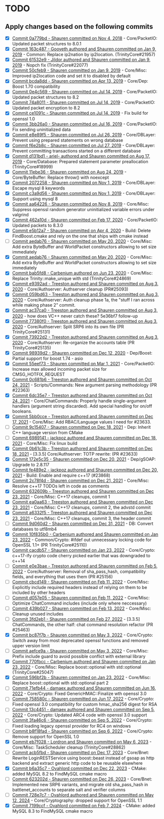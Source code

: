 # TODO

## Apply changes based on the following commits

- [x] [Commit 0a779bd - Shauren committed on Nov 4, 2018](https://github.com/idairfguido/TrinityCore/commit/0a779bd791fb63b2fc1663206279c7eaa9c02c6f#diff-a350a76e048de76702629666138fda9a6eaf9af36f16ea79151fd10f95ed94be) - Core/PacketIO: Updated packet structures to 8.0.1
- [x] [Commit 163c487 - Gooyeth authored and Shauren committed on Jan 9, 2019](https://github.com/idairfguido/TrinityCore/commit/163c487be7e60ab0488dade3e3170c9b7b9b5f68#diff-9548ad5730e018dba61771500dfc778592a20e2bc587d475f7669ed2be7cfc66L437) - Common: Replace ip2nation by ip2location. (TrinityCore#21957)
- [x] [Commit 61532e9 - Jildor authored and Shauren committed on Jan 9, 2019](https://github.com/idairfguido/TrinityCore/commit/61532e9816f750ae1690f8d5fca92525d6297ab6) - Nopch fix (TrinityCore#22077)
- [x] [Commit 50cfeb9 - Shauren committed on Jan 9, 2019](https://github.com/idairfguido/TrinityCore/commit/50cfeb9aa406b9f81a6aa51dcd87201e5f3bae1e#diff-9a56ffe4272b7c4e6be3ef910227dd84345d0183dbcbbe1b36189b550e58fb07) - Core/Misc: Improved ip2location code and set it to disabled by default
- [x] [Commit bcda8dd - Shauren committed on Apr 13, 2019](https://github.com/idairfguido/TrinityCore/commit/bcda8dd7421cfa1950a3e47081f2f28d032d38ac) - Core/Dep: Boost 1.70 compatibility
- [x] [Commit 0e4c569 - Shauren committed on Jul 14, 2019](https://github.com/idairfguido/TrinityCore/commit/0e4c5697704359f648be4eab52eeb739528eb9d2#diff-a350a76e048de76702629666138fda9a6eaf9af36f16ea79151fd10f95ed94be) - Core/PacketIO: Updated packet structures to 8.2
- [x] [Commit 74a8011 - Shauren committed on Jul 14, 2019](https://github.com/idairfguido/TrinityCore/commit/74a801182a39358d62b596642c82c5f6c6e242e9) - Core/PacketIO: Updated packet encryption to 8.2
- [x] [Commit ce1091c - Shauren committed on Jul 14, 2019](https://github.com/TrinityCore/TrinityCore/commit/ce1091cf880d449ab41e171724680b8112b9319a) - Fix build for openssl 1.0
- [x] [Commit 3bb26a0 - Shauren committed on Jul 16, 2019](https://github.com/TrinityCore/TrinityCore/commit/3bb26a04f2ceb8b302f4727ed1487f190aaba51b) - Core/PacketIO: Fix sending uninitialized data
- [x] [Commit e8e89f5 - Shauren committed on Jul 26, 2019](https://github.com/idairfguido/TrinityCore/commit/e8e89f58fb800014f53341f12505f60ee2b5fb6f) - Core/DBLayer: Prevent using prepared statements on wrong database
- [x] [Commit f6e2b8c - Shauren committed on Jul 27, 2019](https://github.com/idairfguido/TrinityCore/commit/f6e2b8cdc1c8a3dd291947f67566b41dac116622) - Core/DBLayer: Prevent committing transactions started on a different database
- [x] [Commit d131bd1 - ariel- authored and Shauren committed on Aug 17, 2019](https://github.com/idairfguido/TrinityCore/commit/d131bd1da0bf1b835ef912713dd7444361aa0089) - Core/Database: Prepared statement parameter preallocation (TrinityCore#18999)
- [x] [Commit 11ebe36 - Shauren committed on Aug 24, 2019](https://github.com/idairfguido/TrinityCore/commit/11ebe36e57cd0ad299ce12bcaca4d98c73ac49d4) - Core/ByteBuffer: Replace throw() with noexcept
- [x] [Commit 2072258 - Shauren committed on Nov 1, 2019](https://github.com/idairfguido/TrinityCore/commit/2072258ef44e89e30256d529686ae2b8dc2b5f0d#diff-d0fcad7148692a88de31040e8ddd61d9a451c5d48f474eb8abaf708cd8939264R289) - Core/DBLayer: Escape mysql 8 keywords
- [x] [Commit c3a9d56 - Shauren committed on Nov 1, 2019](https://github.com/idairfguido/TrinityCore/commit/c3a9d56b56b665133707f587ecb1bd1c272f6911) - Core/DBLayer: Support using mysql 8
- [x] [Commit aa64226 - Shauren committed on Nov 8, 2019](https://github.com/idairfguido/TrinityCore/commit/aa64226b64bcad428a3d6207b322a48f97d5cf42) - Core/Misc: Suppress openssl random generator uninitialized variable errors under valgrind
- [x] [Commit 462a10d - Shauren committed on Feb 17, 2020](https://github.com/idairfguido/TrinityCore/commit/462a10de17003631957b69e578e7e4c55ed1ef61) - Core/PacketIO: Updated packets to 8.3.0
- [x] [Commit e5b12a7 - Shauren committed on Apr 4, 2020](https://github.com/idairfguido/TrinityCore/commit/e5b12a76dcd3348ff5ddc3e79da4d4a9f6837351) - Build: Delete FindBoost.cmake and rely on the one that ships with cmake instead
- [ ] [Commit aedab76 - Shauren committed on May 20, 2020](https://github.com/idairfguido/TrinityCore/commit/aedab76a119d2270d50e4f8692841fc9132c1fdf) - Core/Misc: Add extra ByteBuffer and WorldPacket constructors allowing to set size immediately
- [x] [Commit aedab76 - Shauren committed on May 20, 2020](https://github.com/idairfguido/TrinityCore/commit/aedab76a119d2270d50e4f8692841fc9132c1fdf#diff-e79f32dcd1b31f9f2ece782109b6c8fec8d856a04d497292523ff879d83b5558) - Core/Misc: Add extra ByteBuffer and WorldPacket constructors allowing to set size immediately
- [x] [Commit bab5fd8 - Carbenium authored on Jun 23, 2020](https://github.com/idairfguido/TrinityCore/commit/bab5fd87a34d92737e92d0850be05890a5ce8e24#diff-a350a76e048de76702629666138fda9a6eaf9af36f16ea79151fd10f95ed94be) - Core/Misc: Replace Trinity::make_unique with std (TrinityCore#24869)
- [x] [Commit e9392ad - Treeston authored and Shauren committed on Aug 3, 2020](https://github.com/idairfguido/TrinityCore/commit/e9392ad28767626e519c463e2110184d71ba8426) - Core/Authserver: Authserver cleanup (PR#25093)
- [x] [Commit 059bd63 - Treeston authored and Shauren committed on Aug 3, 2020](https://github.com/idairfguido/TrinityCore/commit/059bd630e92aa0f30602f41fc57185844fb413d1) - Core/Authserver: Auth cleanup phase 1a, the "stuff I ran across while making phase 2" commit.
- [x] [Commit ac37ca0 - Treeston authored and Shauren committed on Aug 3, 2020](https://github.com/idairfguido/TrinityCore/commit/ac37ca040be8f5beaad4e94a613534fa643c04c9) - how does VC++ never catch these? 5e36bf7 follow-up
- [x] [Commit 77380f0 - Treeston authored and Shauren committed on Aug 3, 2020](https://github.com/idairfguido/TrinityCore/commit/77380f032b772ff180b6b663d241079a12eb608b) - Core/Authserver: Split SRP6 into its own file (PR TrinityCore#25131)
- [x] [Commit 73922d2 - Treeston authored and Shauren committed on Aug 3, 2020](https://github.com/idairfguido/TrinityCore/commit/73922d2a857614d27ddb9dfa517687b8018e5d39) - Core/Authserver: Re-organize the accounts table (PR TrinityCore#25135)
- [x] [Commit 98939d2 - Shauren committed on Dec 12, 2020](https://github.com/idairfguido/TrinityCore/commit/98939d258aa013a6ab1040e08e4ac1d1ac56e909) - Dep/Boost: Partial support for boost 1.74 - asio
- [x] [Commit 55eef73 - Shauren committed on Mar 1, 2021](https://github.com/idairfguido/TrinityCore/commit/55eef73c482bcc9040a3d097d4a9291fee3fdd67) - Core/PacketIO: Increase max allowed incoming packet size for CMSG_HOTFIX_REQUEST
- [x] [Commit 0c681b6 - Treeston authored and Shauren committed on Oct 24, 2021](https://github.com/TrinityCore/TrinityCore/commit/0c681b6509d4b517dc2e65a152753224df745605) - Scripts/Commands: New argument parsing methodology (PR #22363)
- [x] [Commit 6dc35e7 - Treeston authored and Shauren committed on Oct 24, 2021](https://github.com/TrinityCore/TrinityCore/commit/6dc35e7bebf357de7282ad29f6140613d84536b4) - Core/ChatCommands: Properly handle single-argument handlers (argument string discarded). Add special handling for on/off booleans.
- [x] [Commit 5bb0cce - Treeston authored and Shauren committed on Dec 17, 2021](https://github.com/TrinityCore/TrinityCore/commit/5bb0cce3a2d03c6435a415b25c06a213bfe64535) - Core/Misc: Add RBAC/Language values I need for #23633.
- [ ] [Commit 9c15407 - Shauren committed on Dec 18, 2021](https://github.com/TrinityCore/TrinityCore/commit/9c154074ed6c16640ce60a8e3ff28cc06f341442) - Dep: Inherit C++ language version from CMake
- [ ] [Commit 6989141 - jackpoz authored and Shauren committed on Dec 18, 2021](https://github.com/TrinityCore/TrinityCore/commit/6989141e71cd035e029ad4866530d53a0337872f) - Core/Misc: Fix linux build
- [x] [Commit 0b61c3b  - Treeston authored and Shauren committed on Dec 18, 2021](https://github.com/TrinityCore/TrinityCore/commit/0b61c3b7b1399f5dd0cab90da36002b7d8e0af6b#diff-ffe9fbd310fae8aa7007d30c9f904480bd404fda1f58d854aa8776282bba1638Lnull-R89) - [3.3.5] Core/Authserver: TOTP rewrite: (PR #23633)
- [x] [Commit 172e5c35 - Shauren committed on Dec 20, 2021](https://github.com/idairfguido/TrinityCore/commit/172e5c3577f99331743f7d3c81de738811781552#diff-7c1fa8c03a5b889e4989171c0ae177c5f8451897ffda38644c3fecbeed749646) - Dep/gSOAP: Upgrade to 2.8.117
- [x] [Commit fe489e2 - jackpoz authored and Shauren committed on Dec 20, 2021](https://github.com/TrinityCore/TrinityCore/commit/fe489e2be1312bc559d0c38691c9741ad69cfec8) - Build: Enable and require c++17 (#23868)
- [x] [Commit 2c78f4d - Shauren committed on Dec 21, 2021](https://github.com/TrinityCore/TrinityCore/commit/2c78f4dd1f52200e7061b809bb472dbcd499962e) - Core/Misc: Resolve c++17 TODOs left in code as comments
- [x] [Commit 632609b - Treeston authored and Shauren committed on Dec 23, 2021](https://github.com/TrinityCore/TrinityCore/commit/632609b897c7268bd18997633019dde98dd2e6d6) - Core/Misc: C++17 cleanups, commit 1
- [x] [Commit ea0aa63 - Treeston authored and Shauren committed on Dec 23, 2021](https://github.com/TrinityCore/TrinityCore/commit/ea0aa63d96cac461dd0b473437f1143898d3c3b5) - Core/Misc: C++17 cleanups, commit 2, the advstd commit
- [x] [Commit a6332f5 - Treeston authored and Shauren committed on Dec 23, 2021](https://github.com/TrinityCore/TrinityCore/commit/a6332f5dececbc5301c2c30931dfdc23e4aab717) - Core/Misc: C++17 cleanups, commit 3, the header commit
- [ ] [Commit 9d060d2 - Shauren committed on Dec 31, 2021](https://github.com/idairfguido/TrinityCore/commit/9d060d23c10b9120cd6016b3862703c1407836ee) - DB: Convert databases to utf8mb4
- [x] [Commit 10f835b0 - Carbenium authored and Shauren committed on Jan 23, 2022](https://github.com/idairfguido/TrinityCore/commit/10f835b058ffa517866b08efe6634b0d5226bb66) - Common/Crypto: #ifdef out unnecessary locking code for OpenSSL 1.1+ (PR TrinityCore#25110)
- [x] [Commit cacdb57 - Shauren committed on Jan 23, 2022](https://github.com/TrinityCore/TrinityCore/commit/cacdb57c9cd302e5d746e96cc37aa395564279c6) - Core/Crypto: c++17-ify crypto code cherry picked earlier that was downgraded to c++14
- [ ] [Commit e0e3bae - Treeston authored and Shauren committed on Feb 5, 2022](https://github.com/TrinityCore/TrinityCore/commit/e0e3bae82cfb6c70ba810997104054ab6ca77e99) - Core/Authserver: Removal of sha_pass_hash, compatibility fields, and everything that uses them (PR #25156)
- [ ] [Commit cbcd149 - Shauren committed on Feb 11, 2022](https://github.com/TrinityCore/TrinityCore/commit/cbcd149ce508dfe8ff508391f9e32b7dc2cfbe5c) - Core/Misc: Explicitly include required headers instead of relying on them to be included by other headers
- [ ] [Commit d057e05 - Shauren committed on Feb 11, 2022](https://github.com/TrinityCore/TrinityCore/commit/d057e057d36f6052972b90eb1f4bd03263f4dab5) - Core/Misc: Optimize ChatCommand includes (include only where neccessary)
- [ ] [Commit 439b027 - Shauren committed on Feb 13, 2022](https://github.com/TrinityCore/TrinityCore/commit/439b027d48a32848e162927f50df1564b985c866) - Core/Misc: Cleanup unused includes
- [ ] [Commit 3fd2eb1 - Shauren committed on Feb 27, 2022](https://github.com/TrinityCore/TrinityCore/commit/3fd2eb126cbed36292fa5defc024c2b93e8d8671) - [3.3.5] ChatCommands, the other half: chat command resolution refactor (PR #25463)
- [x] [Commit bc87f7b - Shauren committed on May 3, 2022](https://github.com/idairfguido/TrinityCore/commit/bc87f7b337154e683369a3790ee8fd1a7d4cba98) - Core/Crypto: Switch away from most deprecated openssl functions and removed upper version limit
- [ ] [Commit aefce9a - Shauren committed on May 3, 2022](https://github.com/TrinityCore/TrinityCore/commit/aefce9a25cc1af82d91b07b819bf715fbce41b2f) - Core/Misc: Prefix include guard to avoid possible conflict with external library
- [x] [Commit 770fbcc - Carbenium authored and Shauren committed on Jan 23, 2022](https://github.com/idairfguido/TrinityCore/commit/770fbcca0cae18faac981a326d73996afc20b9ba#diff-a22af04a098c521e609998c7e14e5a95426f5c05f9c5b17d75d5ed819e1a462d) - Core/Misc: Replace boost::optional with std::optional (TrinityCore#25047)
- [x] [Commit 596bf2b - Shauren committed on Jan 23, 2022](https://github.com/idairfguido/TrinityCore/commit/596bf2b77218e6b959c1bf7de848c6f09d5a91f0) - Core/Misc: Replace boost::optional with std::optional part 2
- [ ] [Commit 71efb44 - damaex authored and Shauren committed on Jun 16, 2022](https://github.com/TrinityCore/TrinityCore/commit/71efb44dbdae2ad3da2542fc10d8b87fc9a2f902) - Core/Crypto: Fixed GenericHMAC::Finalize wth openssl 3.0
- [ ] [Commit 758580c - Shauren committed on Jun 17, 2022](https://github.com/TrinityCore/TrinityCore/commit/758580c0760c799f2b870d2a898120eb6065dc42) - Core/Crypto: Fixed openssl 3.0 compatibility for custom hmac_sha256 digest for RSA
- [ ] [Commit 13c4451 - damaex authored and Shauren committed on Sep 5, 2022](https://github.com/TrinityCore/TrinityCore/commit/13c44517da23d6e1adf2cb9b526d3181516a1cb2) - Core/Crypto: Updated ARC4 code with openssl 3.0 support
- [ ] [Commit 3fa46c6 - Shauren committed on Sep 5, 2022](https://github.com/idairfguido/TrinityCore/commit/3fa46c6dc10459163aa9d225f27e59cb4cc7d498) - Core/Crypto: Fixed loading legacy openssl provider for RC4 on windows
- [ ] [Commit b8f18fad - Shauren committed on Sep 6, 2022](https://github.com/idairfguido/TrinityCore/commit/b8f18fad29df98d5e8dee1ba28cd5f01fbdf9832) - Core/Crypto: Remove support for OpenSSL 1.0
- [x] [Commit eb7f028 - Lordron and Shauren committed on May 6, 2023](https://github.com/idairfguido/TrinityCore/commit/eb7f02849c978daa8a415ceebc5d3a8b30d7eaf9) - Core/Misc: TaskScheduler cleanup (TrinityCore#28862)
- [ ] [Commit acb5fbd - Shauren committed on Dec 17, 2023](https://github.com/idairfguido/TrinityCore/commit/acb5fbd48b5bd911dd0da6016a3d86d4c64724b6#diff-a645037feff76ae5c4c254124c6fc8bd785e5810b6f38b8cd4eb0848864ca395) - Core/Bnet: Rewrite LoginRESTService using boost::beast instead of gsoap as http backend and extract generic http code to be reusable elsewhere
- [x] [Commit b6a35c7 - Ovahlord committed on Dec 22, 2023](https://github.com/idairfguido/TrinityCore/commit/b6a35c79200e0a9bccc10fd3d5ec9bf1d5af6ebe) - CMake: added MySQL 8.2 to FindMySQL cmake macro
- [ ] [Commit 623202d - Shauren committed on Dec 26, 2023](https://github.com/idairfguido/TrinityCore/commit/623202d68e862b346b22ac65f9dcbb498d2fa2ac) - Core/Bnet: Implemented new SRP6 variants, and migrate old sha_pass_hash in battlenet_accounts to separate salt and verifier columns
- [ ] [Commit 728e7c7 - Ovahlord authored and Shauren committed on May 12, 2024](https://github.com/idairfguido/TrinityCore/commit/728e7c7fcf2435172a86e621746db5218bdda0cd) - Core/Cryptography: dropped support for OpenSSL 1.1
- [x] [Commit 7199ccf - Ovahlord committed on Feb 7, 2024](https://github.com/idairfguido/TrinityCore/commit/7199ccf156e806f967471e24677d265b525aeb11) - CMake: added MySQL 8.3 to FindMySQL cmake macro
